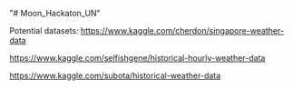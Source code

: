"# Moon_Hackaton_UN" 

Potential datasets:
https://www.kaggle.com/cherdon/singapore-weather-data

https://www.kaggle.com/selfishgene/historical-hourly-weather-data

https://www.kaggle.com/subota/historical-weather-data

